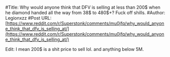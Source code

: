 #Title: Why would anyone think that DFV is selling at less than 200$ when he diamond handed all the way from 38$ to 480$+? Fuck off shills.
#Author: Legionxzz
#Post URL: [https://www.reddit.com/r/Superstonk/comments/mu0jfq/why_would_anyone_think_that_dfv_is_selling_at/](https://www.reddit.com/r/Superstonk/comments/mu0jfq/why_would_anyone_think_that_dfv_is_selling_at/)


Edit: I mean 200$ is a shit price to sell lol. and anything below 5M.